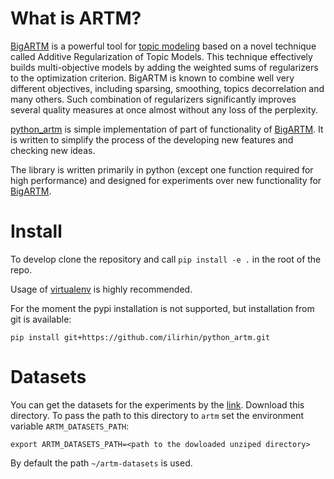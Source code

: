 # What is ARTM?

[BigARTM](https://github.com/bigartm/bigartm) is a powerful tool for [topic modeling](https://en.wikipedia.org/wiki/Topic_model) based on a novel technique called Additive Regularization of Topic Models. This technique effectively builds multi-objective models by adding the weighted sums of regularizers to the optimization criterion. BigARTM is known to combine well very different objectives, including sparsing, smoothing, topics decorrelation and many others. Such combination of regularizers significantly improves several quality measures at once almost without any loss of the perplexity.

[python_artm](https://github.com/ilirhin/python_artm) is simple implementation of part of functionality of [BigARTM](https://github.com/bigartm/bigartm). It is written to simplify the process of the developing new features and checking new ideas.

The library is written primarily in python (except one function required for high performance) and designed for experiments over new functionality for [BigARTM](https://github.com/bigartm/bigartm).

# Install 
To develop clone the repository and call `pip install -e .` in the root of the repo. 

Usage of [virtualenv](https://virtualenv.pypa.io/en/stable/userguide/#usage) is highly recommended.

For the moment the pypi installation is not supported, but installation from git is available:
```
pip install git+https://github.com/ilirhin/python_artm.git
```

# Datasets
You can get the datasets for the experiments by the [link](https://yadi.sk/d/BWPx6v-iYb_xuw). Download this directory. To pass the path to this directory to `artm` set the environment variable `ARTM_DATASETS_PATH`:
```
export ARTM_DATASETS_PATH=<path to the dowloaded unziped directory>
``` 
By default the path `~/artm-datasets` is used.
